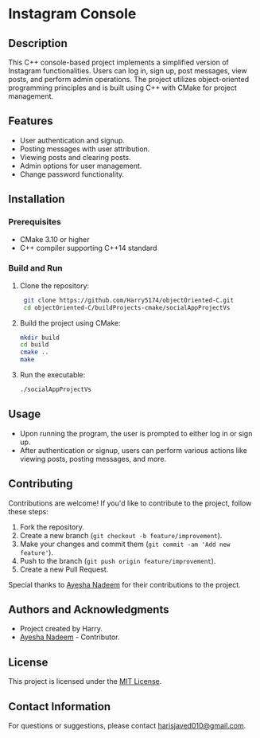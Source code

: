 # Instagram Console

## Description

This C++ console-based project implements a simplified version of Instagram functionalities. Users can log in, sign up, post messages, view posts, and perform admin operations. The project utilizes object-oriented programming principles and is built using C++ with CMake for project management.

## Features

- User authentication and signup.
- Posting messages with user attribution.
- Viewing posts and clearing posts.
- Admin options for user management.
- Change password functionality.

## Installation

### Prerequisites

- CMake 3.10 or higher
- C++ compiler supporting C++14 standard

### Build and Run

1. Clone the repository:

   ```bash
    git clone https://github.com/Harry5174/objectOriented-C.git
    cd objectOriented-C/buildProjects-cmake/socialAppProjectVs

   ```

2. Build the project using CMake:

   ```bash
   mkdir build
   cd build
   cmake ..
   make
   ```

3. Run the executable:
   ```bash
   ./socialAppProjectVs
   ```

## Usage

- Upon running the program, the user is prompted to either log in or sign up.
- After authentication or signup, users can perform various actions like viewing posts, posting messages, and more.

## Contributing

Contributions are welcome! If you'd like to contribute to the project, follow these steps:

1. Fork the repository.
2. Create a new branch (`git checkout -b feature/improvement`).
3. Make your changes and commit them (`git commit -am 'Add new feature'`).
4. Push to the branch (`git push origin feature/improvement`).
5. Create a new Pull Request.

Special thanks to [Ayesha Nadeem](https://github.com/Ayesha-Nadeem27) for their contributions to the project.

## Authors and Acknowledgments

- Project created by Harry.
- [Ayesha Nadeem](https://github.com/Ayesha-Nadeem27) - Contributor.

## License

This project is licensed under the [MIT License](LICENSE).

## Contact Information

For questions or suggestions, please contact harisjaved010@gmail.com.
